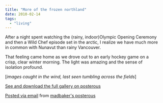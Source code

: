 ```yaml
---
title: "More of the frozen northland"
date: 2010-02-14
tags:
  - "living"
---
```


After a night spent watching the (rainy, indoor)Olympic Opening Ceremony and then a Wild Chef episode set in the arctic, I realize we have much more in common with Nunavut than rainy Vancouver.

That feeling came home as we drove out to an early hockey game on a crisp, clear winter morning. The light was amazing and the sense of isolation profound.  

[_images caught in the wind, last seen tumbling across the fields_]

[See and download the full gallery on posterous](http://madbaker.posterous.com/more-of-the-frozen-northland)

[Posted via email](http://posterous.com) from [madbaker's posterous](http://madbaker.posterous.com/more-of-the-frozen-northland)

